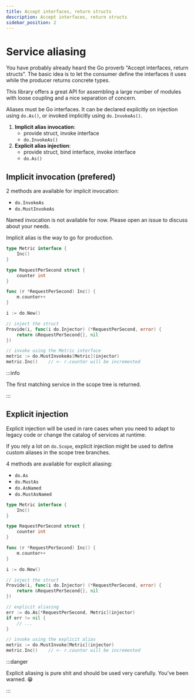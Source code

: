 ```yaml
---
title: Accept interfaces, return structs
description: Accept interfaces, return structs
sidebar_position: 2
---
```


# Service aliasing

You have probably already heard the Go proverb "Accept interfaces, return structs". The basic idea is to let the consumer define the interfaces it uses while the producer returns concrete types.

This library offers a great API for assembling a large number of modules with loose coupling and a nice separation of concern.

Aliases must be Go interfaces. It can be declared explicitly on injection using `do.As()`, or invoked implicitly using `do.InvokeAs()`.

1. **Implicit alias invocation**:
   - provide struct, invoke interface
   - `do.InvokeAs()`
2. **Explicit alias injection**:
   - provide struct, bind interface, invoke interface
   - `do.As()`

## Implicit invocation (prefered)

2 methods are available for implicit invocation:
- `do.InvokeAs`
- `do.MustInvokeAs`

Named invocation is not available for now. Please open an issue to discuss about your needs.

Implicit alias is the way to go for production.

```go
type Metric interface {
    Inc()
}

type RequestPerSecond struct {
    counter int
}

func (r *RequestPerSecond) Inc() {
    m.counter++
}

i := do.New()

// inject the struct
Provide(i, func(i do.Injector) (*RequestPerSecond, error) {
    return &RequestPerSecond{}, nil
})

// invoke using the Metric interface
metric := do.MustInvokeAs[Metric](injector)
metric.Inc()    // <- r.counter will be incremented
```

:::info

The first matching service in the scope tree is returned.

:::

## Explicit injection

Explicit injection will be used in rare cases when you need to adapt to legacy code or change the catalog of services at runtime.

If you rely a lot on `do.Scope`, explicit injection might be used to define custom aliases in the scope tree branches.

4 methods are available for explicit aliasing:
- `do.As`
- `do.MustAs`
- `do.AsNamed`
- `do.MustAsNamed`

```go
type Metric interface {
    Inc()
}

type RequestPerSecond struct {
    counter int
}

func (r *RequestPerSecond) Inc() {
    m.counter++
}

i := do.New()

// inject the struct
Provide(i, func(i do.Injector) (*RequestPerSecond, error) {
    return &RequestPerSecond{}, nil
})

// explicit aliasing
err := do.As[*RequestPerSecond, Metric](injector)
if err != nil {
    // ...
}

// invoke using the explicit alias
metric := do.MustInvoke[Metric](injector)
metric.Inc()    // <- r.counter will be incremented
```

:::danger

Explicit aliasing is pure shit and should be used very carefully. You've been warned. 😁

:::
